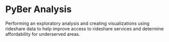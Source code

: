 # PyBer Analysis
Performing an exploratory analysis and creating visualizations using rideshare data to help improve access to rideshare services and determine affordability for underserved areas.
